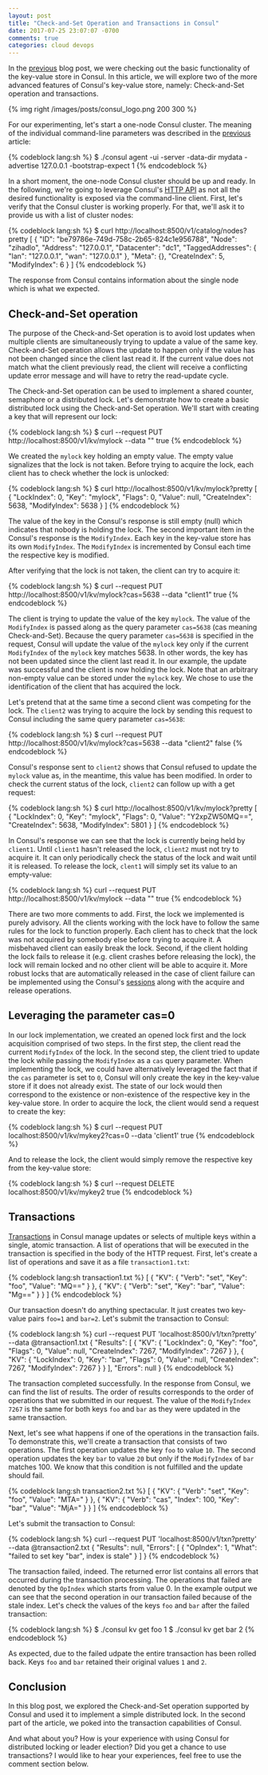 ```yaml
---
layout: post
title: "Check-and-Set Operation and Transactions in Consul"
date: 2017-07-25 23:07:07 -0700
comments: true
categories: cloud devops
---
```


In the [previous](/blog/2017/07/15/first-look-at-the-key-value-store-in-consul/) blog post, we were checking out the basic functionality of the key-value store in Consul. In this article, we will explore two of the more advanced features of Consul's key-value store, namely: Check-and-Set operation and transactions.

<!-- more -->

{% img right /images/posts/consul_logo.png 200 300 %}

For our experimenting, let's start a one-node Consul cluster. The meaning of the individual command-line parameters was described in the [previous](/blog/2017/07/15/first-look-at-the-key-value-store-in-consul/) article:

{% codeblock lang:sh %}
$ ./consul agent -ui -server -data-dir mydata -advertise 127.0.0.1 -bootstrap-expect 1
{% endcodeblock %}

In a short moment, the one-node Consul cluster should be up and ready. In the following, we're going to leverage Consul's [HTTP API](https://www.consul.io/api/index.html) as not all the desired functionality is exposed via the command-line client. First, let's verify that the Consul cluster is working properly. For that, we'll ask it to provide us with a list of cluster nodes:

{% codeblock lang:sh %}
$ curl http://localhost:8500/v1/catalog/nodes?pretty
[
    {
        "ID": "be79786e-749d-758c-2b65-824c1e956788",
        "Node": "zihadlo",
        "Address": "127.0.0.1",
        "Datacenter": "dc1",
        "TaggedAddresses": {
            "lan": "127.0.0.1",
            "wan": "127.0.0.1"
        },
        "Meta": {},
        "CreateIndex": 5,
        "ModifyIndex": 6
    }
]
{% endcodeblock %}

The response from Consul contains information about the single node which is what we expected.

## Check-and-Set operation

The purpose of the Check-and-Set operation is to avoid lost updates when multiple clients are simultaneously trying to update a value of the same key. Check-and-Set operation allows the update to happen only if the value has not been changed since the client last read it. If the current value does not match what the client previously read, the client will receive a conflicting update error message and will have to retry the read-update cycle.

The Check-and-Set operation can be used to implement a shared counter, semaphore or a distributed lock. Let's demonstrate how to create a basic distributed lock using the Check-and-Set operation. We'll start with creating a key that will represent our lock:

{% codeblock lang:sh %}
$ curl --request PUT http://localhost:8500/v1/kv/mylock --data ""
true
{% endcodeblock %}

We created the `mylock` key holding an empty value. The empty value signalizes that the lock is not taken. Before trying to acquire the lock, each client has to check whether the lock is unlocked:

{% codeblock lang:sh %}
$ curl http://localhost:8500/v1/kv/mylock?pretty
[
    {
        "LockIndex": 0,
        "Key": "mylock",
        "Flags": 0,
        "Value": null,
        "CreateIndex": 5638,
        "ModifyIndex": 5638
    }
]
{% endcodeblock %}

The value of the key in the Consul's response is still empty (null) which indicates that nobody is holding the lock. The second important item in the Consul's response is the `ModifyIndex`. Each key in the key-value store has its own `ModifyIndex`. The `ModifyIndex` is incremented by Consul each time the respective key is modified.

After verifying that the lock is not taken, the client can try to acquire it:

{% codeblock lang:sh %}
$ curl --request PUT http://localhost:8500/v1/kv/mylock?cas=5638 --data "client1"
true
{% endcodeblock %}

The client is trying to update the value of the key `mylock`. The value of the `ModifyIndex` is passed along as the query parameter `cas=5638` (cas meaning Check-and-Set). Because the query parameter `cas=5638` is specified in the request, Consul will update the value of the `mylock` key only if the current `ModifyIndex` of the `mylock` key matches 5638. In other words, the key has not been updated since the client last read it. In our example, the update was successful and the client is now holding the lock. Note that an arbitrary non-empty value can be stored under the `mylock` key. We chose to use the identification of the client that has acquired the lock.

Let's pretend that at the same time a second client was competing for the lock. The `client2` was trying to acquire the lock by sending this request to Consul including the same query parameter `cas=5638`:

{% codeblock lang:sh %}
$ curl --request PUT http://localhost:8500/v1/kv/mylock?cas=5638 --data "client2"
false
{% endcodeblock %}

Consul's response sent to `client2` shows that Consul refused to update the `mylock` value as, in the meantime, this value has been modified. In order to check the current status of the lock, `client2` can follow up with a get request:

{% codeblock lang:sh %}
$ curl http://localhost:8500/v1/kv/mylock?pretty
[
    {
        "LockIndex": 0,
        "Key": "mylock",
        "Flags": 0,
        "Value": "Y2xpZW50MQ==",
        "CreateIndex": 5638,
        "ModifyIndex": 5801
    }
]
{% endcodeblock %}

In Consul's response we can see that the lock is currently being held by `client1`. Until `client1` hasn't released the lock, `client2` must not try to acquire it. It can only periodically check the status of the lock and wait until it is released. To release the lock, `clent1` will simply set its value to an empty-value:

{% codeblock lang:sh %}
curl --request PUT http://localhost:8500/v1/kv/mylock --data ""
true
{% endcodeblock %}

There are two more comments to add. First, the lock we implemented is purely advisory. All the clients working with the lock have to follow the same rules for the lock to function properly. Each client has to check that the lock was not acquired by somebody else before trying to acquire it. A misbehaved client can easily break the lock. Second, if the client holding the lock fails to release it (e.g. client crashes before releasing the lock), the lock will remain locked and no other client will be able to acquire it. More robust locks that are automatically released in the case of client failure can be implemented using the Consul's [sessions](https://www.consul.io/docs/internals/sessions.html) along with the acquire and release operations.

## Leveraging the parameter cas=0

In our lock implementation, we created an opened lock first and the lock acquisition comprised of two steps. In the first step, the client read the current `ModifyIndex` of the lock. In the second step, the client tried to update the lock while passing the `ModifyIndex` as a `cas` query parameter. When implementing the lock, we could have alternatively leveraged the fact that if the `cas` parameter is set to `0`, Consul will only create the key in the key-value store if it does not already exist. The state of our lock would then correspond to the existence or non-existence of the respective key in the key-value store. In order to acquire the lock, the client would send a request to create the key:

{% codeblock lang:sh %}
$ curl --request PUT localhost:8500/v1/kv/mykey2?cas=0 --data 'client1'
true
{% endcodeblock %}

And to release the lock, the client would simply remove the respective key from the key-value store:

{% codeblock lang:sh %}
$ curl --request DELETE localhost:8500/v1/kv/mykey2
true
{% endcodeblock %}

## Transactions

[Transactions](https://www.consul.io/api/txn.html) in Consul manage updates or selects of multiple keys within a single, atomic transaction. A list of operations that will be executed in the transaction is specified in the body of the HTTP request. First, let's create a list of operations and save it as a file `transaction1.txt`:

{% codeblock lang:sh transaction1.txt %}
[
  {
    "KV": {
      "Verb": "set",
      "Key": "foo",
      "Value": "MQ=="
    }
  },
  {
    "KV": {
      "Verb": "set",
      "Key": "bar",
      "Value": "Mg=="
    }
  }
]
{% endcodeblock %}

Our transaction doesn't do anything spectacular. It just creates two key-value pairs `foo=1` and `bar=2`. Let's submit the transaction to Consul:

{% codeblock lang:sh %}
curl --request PUT 'localhost:8500/v1/txn?pretty' --data @transaction1.txt
{
    "Results": [
        {
            "KV": {
                "LockIndex": 0,
                "Key": "foo",
                "Flags": 0,
                "Value": null,
                "CreateIndex": 7267,
                "ModifyIndex": 7267
            }
        },
        {
            "KV": {
                "LockIndex": 0,
                "Key": "bar",
                "Flags": 0,
                "Value": null,
                "CreateIndex": 7267,
                "ModifyIndex": 7267
            }
        }
    ],
    "Errors": null
}
{% endcodeblock %}

The transaction completed successfully. In the response from Consul, we can find the list of results. The order of results corresponds to the order of operations that we submitted in our request. The value of the `ModifyIndex` `7267` is the same for both keys `foo` and `bar` as they were updated in the same transaction.

Next, let's see what happens if one of the operations in the transaction fails. To demonstrate this, we'll create a transaction that consists of two operations. The first operation updates the key `foo` to value `10`. The second operation updates the key `bar` to value `20` but only if the `ModifyIndex` of `bar` matches 100. We know that this condition is not fulfilled and the update should fail.

{% codeblock lang:sh transaction2.txt %}
[
  {
    "KV": {
      "Verb": "set",
      "Key": "foo",
      "Value": "MTA="
    }
  },
  {
    "KV": {
      "Verb": "cas",
      "Index": 100,
      "Key": "bar",
      "Value": "MjA="
    }
  }
]
{% endcodeblock %}

Let's submit the transaction to Consul:

{% codeblock lang:sh %}
curl --request PUT 'localhost:8500/v1/txn?pretty' --data @transaction2.txt
{
    "Results": null,
    "Errors": [
        {
            "OpIndex": 1,
            "What": "failed to set key \"bar\", index is stale"
        }
    ]
}
{% endcodeblock %}

The transaction failed, indeed. The returned error list contains all errors that occurred during the transaction processing. The operations that failed are denoted by the `OpIndex` which starts from value 0. In the example output we can see that the second operation in our transaction failed because of the stale index. Let's check the values of the keys `foo` and `bar` after the failed transaction:

{% codeblock lang:sh %}
$ ./consul kv get foo
1
$ ./consul kv get bar
2
{% endcodeblock %}

As expected, due to the failed udpate the entire transaction has been rolled back. Keys `foo` and `bar` retained their original values `1` and `2`.

## Conclusion

In this blog post, we explored the Check-and-Set operation supported by Consul and used it to implement a simple distributed lock. In the second part of the article, we poked into the transaction capabilities of Consul.

And what about you? How is your experience with using Consul for distributed locking or leader election? Did you get a chance to use transactions? I would like to hear your experiences, feel free to use the comment section below.
